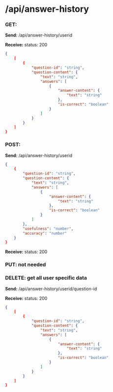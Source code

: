 # **/api/answer-history**

<!-- ! ADD ROUTE DESCRIPTION HERE -->

### GET:

**Send:**
/api/answer-history/userid

**Receive:** status: 200

```JSON
{
    [
        {
            "question-id": "string",
            "question-content": {
                "text": "string",
                "answers": [
                    {
                        "answer-content": {
                            "text": "string"
                        },
                        "is-correct": "boolean"
                    }
                ]
            }
        }
    ]
}
```

### POST:

**Send:**
/api/answer-history/userid

```JSON
{
    {
        "question-id": "string",
        "question-content": {
            "text": "string",
            "answers": [
                {
                    "answer-content": {
                        "text": "string"
                    },
                    "is-correct": "boolean"
                }
            ]
        },
        "usefulness": "number",
        "accuracy": "number"
    }
}
```

**Receive:** status: 200

### PUT: not needed

### DELETE: get all user specific data

**Send:**
/api/answer-history/userid/question-id

**Receive:** status: 200

```JSON
{
    [
        {
            "question-id": "string",
            "question-content": {
                "text": "string",
                "answers": [
                    {
                        "answer-content": {
                            "text": "string"
                        },
                        "is-correct": "boolean"
                    }
                ]
            }
        }
    ]
}
```
